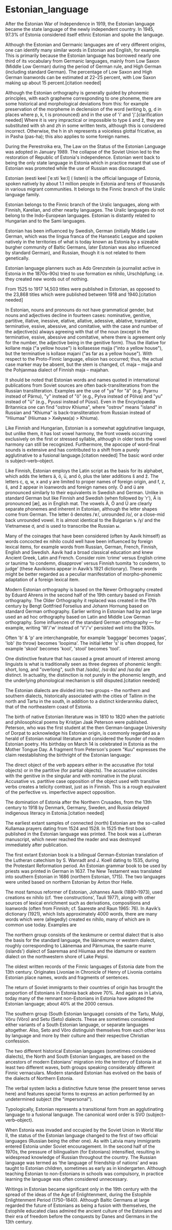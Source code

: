 # Estonian_language

After the Estonian War of Independence in 1919, the Estonian language became the state language of the newly independent country. In 1945, 97.3% of Estonia considered itself ethnic Estonian and spoke the language.

Although the Estonian and Germanic languages are of very different origins, one can identify many similar words in Estonian and English, for example. This is primarily because the Estonian language has borrowed nearly one third of its vocabulary from Germanic languages, mainly from Low Saxon (Middle Low German) during the period of German rule, and High German (including standard German). The percentage of Low Saxon and High German loanwords can be estimated at 22–25 percent, with Low Saxon making up about 15 percent.[citation needed]

Although the Estonian orthography is generally guided by phonemic principles, with each grapheme corresponding to one phoneme, there are some historical and morphological deviations from this: for example preservation of the morpheme in declension of the word (writing b, g, d in places where p, k, t is pronounced) and in the use of 'i' and 'j'.[clarification needed] Where it is very impractical or impossible to type š and ž, they are substituted with sh and zh in some written texts, although this is considered incorrect. Otherwise, the h in sh represents a voiceless glottal fricative, as in Pasha (pas-ha); this also applies to some foreign names.

During the Perestroika era, The Law on the Status of the Estonian Language was adopted in January 1989. The collapse of the Soviet Union led to the restoration of Republic of Estonia's independence. Estonian went back to being the only state language in Estonia which in practice meant that use of Estonian was promoted while the use of Russian was discouraged.

Estonian (eesti keel [ˈeːsti ˈkeːl] ( listen)) is the official language of Estonia, spoken natively by about 1.1 million people in Estonia and tens of thousands in various migrant communities. It belongs to the Finnic branch of the Uralic language family.

Estonian belongs to the Finnic branch of the Uralic languages, along with Finnish, Karelian, and other nearby languages. The Uralic languages do not belong to the Indo-European languages. Estonian is distantly related to Hungarian and to the Sami languages.

Estonian has been influenced by Swedish, German (initially Middle Low German, which was the lingua franca of the Hanseatic League and spoken natively in the territories of what is today known as Estonia by a sizeable burgher community of Baltic Germans, later Estonian was also influenced by standard German), and Russian, though it is not related to them genetically.

Estonian language planners such as Ado Grenzstein (a journalist active in Estonia in the 1870s–90s) tried to use formation ex nihilo, Urschöpfung; i.e. they created new words out of nothing.

From 1525 to 1917 14,503 titles were published in Estonian, as opposed to the 23,868 titles which were published between 1918 and 1940.[citation needed]

In Estonian, nouns and pronouns do not have grammatical gender, but nouns and adjectives decline in fourteen cases: nominative, genitive, partitive, illative, inessive, elative, allative, adessive, ablative, translative, terminative, essive, abessive, and comitative, with the case and number of the adjective(s) always agreeing with that of the noun (except in the terminative, essive, abessive and comitative, where there is agreement only for the number, the adjective being in the genitive form). Thus the illative for kollane maja ("a yellow house") is kollasesse majja ("into a yellow house"), but the terminative is kollase majani ("as far as a yellow house"). With respect to the Proto-Finnic language, elision has occurred; thus, the actual case marker may be absent, but the stem is changed, cf. maja – majja and the Pohjanmaa dialect of Finnish maja – majahan.

It should be noted that Estonian words and names quoted in international publications from Soviet sources are often back-transliterations from the Russian transliteration. Examples are the use of "ya" for "ä" (e.g. Pyarnu instead of Pärnu), "y" instead of "õ" (e.g., Pylva instead of Põlva) and "yu" instead of "ü" (e.g., Pyussi instead of Püssi). Even in the Encyclopædia Britannica one can find "ostrov Khiuma", where "ostrov" means "island" in Russian and "Khiuma" is back-transliteration from Russian instead of "Hiiumaa" (Hiiumaa > Хийума(а) > Khiuma).

Like Finnish and Hungarian, Estonian is a somewhat agglutinative language, but unlike them, it has lost vowel harmony, the front vowels occurring exclusively on the first or stressed syllable, although in older texts the vowel harmony can still be recognized. Furthermore, the apocope of word-final sounds is extensive and has contributed to a shift from a purely agglutinative to a fusional language.[citation needed] The basic word order is subject–verb–object.

Like Finnish, Estonian employs the Latin script as the basis for its alphabet, which adds the letters ä, ö, ü, and õ, plus the later additions š and ž. The letters c, q, w, x and y are limited to proper names of foreign origin, and f, z, š, and ž appear in loanwords and foreign names only. Ö and ü are pronounced similarly to their equivalents in Swedish and German. Unlike in standard German but like Finnish and Swedish (when followed by 'r'), Ä is pronounced [æ], as in English mat. The vowels Ä, Ö and Ü are clearly separate phonemes and inherent in Estonian, although the letter shapes come from German. The letter õ denotes /ɤ/, unrounded /o/, or a close-mid back unrounded vowel. It is almost identical to the Bulgarian ъ /ɤ̞/ and the Vietnamese ơ, and is used to transcribe the Russian ы.

Many of the coinages that have been considered (often by Aavik himself) as words concocted ex nihilo could well have been influenced by foreign lexical items, for example words from Russian, German, French, Finnish, English and Swedish. Aavik had a broad classical education and knew Ancient Greek, Latin and French. Consider roim ‘crime’ versus English crime or taunima ‘to condemn, disapprove’ versus Finnish tuomita ‘to condemn, to judge’ (these Aavikisms appear in Aavik’s 1921 dictionary). These words might be better regarded as a peculiar manifestation of morpho-phonemic adaptation of a foreign lexical item.

Modern Estonian orthography is based on the Newer Orthography created by Eduard Ahrens in the second half of the 19th century based on Finnish orthography. The Older Orthography it replaced was created in the 17th century by Bengt Gottfried Forselius and Johann Hornung based on standard German orthography. Earlier writing in Estonian had by and large used an ad hoc orthography based on Latin and Middle Low German orthography. Some influences of the standard German orthography — for example, writing 'W'/'w' instead of 'V'/'v' persisted well into the 1930s.

Often 'b' & 'p' are interchangeable, for example 'baggage' becomes 'pagas', 'lob' (to throw) becomes 'loopima'. The initial letter 's' is often dropped, for example 'skool' becomes 'kool', 'stool' becomes 'tool'.

One distinctive feature that has caused a great amount of interest among linguists is what is traditionally seen as three degrees of phonemic length: short, long, and "overlong", such that /sɑdɑ/, /sɑˑdɑ/ and /sɑːdɑ/ are distinct. In actuality, the distinction is not purely in the phonemic length, and the underlying phonological mechanism is still disputed.[citation needed]

The Estonian dialects are divided into two groups – the northern and southern dialects, historically associated with the cities of Tallinn in the north and Tartu in the south, in addition to a distinct kirderanniku dialect, that of the northeastern coast of Estonia.

The birth of native Estonian literature was in 1810 to 1820 when the patriotic and philosophical poems by Kristjan Jaak Peterson were published. Peterson, who was the first student at the then German-language University of Dorpat to acknowledge his Estonian origin, is commonly regarded as a herald of Estonian national literature and considered the founder of modern Estonian poetry. His birthday on March 14 is celebrated in Estonia as the Mother Tongue Day. A fragment from Peterson's poem "Kuu" expresses the claim reestablishing the birthright of the Estonian language:

The direct object of the verb appears either in the accusative (for total objects) or in the partitive (for partial objects). The accusative coincides with the genitive in the singular and with nominative in the plural. Accusative vs. partitive case opposition of the object used with transitive verbs creates a telicity contrast, just as in Finnish. This is a rough equivalent of the perfective vs. imperfective aspect opposition.

The domination of Estonia after the Northern Crusades, from the 13th century to 1918 by Denmark, Germany, Sweden, and Russia delayed indigenous literacy in Estonia.[citation needed]

The earliest extant samples of connected (north) Estonian are the so-called Kullamaa prayers dating from 1524 and 1528. In 1525 the first book published in the Estonian language was printed. The book was a Lutheran manuscript, which never reached the reader and was destroyed immediately after publication.

The first extant Estonian book is a bilingual German-Estonian translation of the Lutheran catechism by S. Wanradt and J. Koell dating to 1535, during the Protestant Reformation period. An Estonian grammar book to be used by priests was printed in German in 1637. The New Testament was translated into southern Estonian in 1686 (northern Estonian, 1715). The two languages were united based on northern Estonian by Anton thor Helle.

The most famous reformer of Estonian, Johannes Aavik (1880–1973), used creations ex nihilo (cf. ‘free constructions’, Tauli 1977), along with other sources of lexical enrichment such as derivations, compositions and loanwords (often from Finnish; cf. Saareste and Raun 1965: 76). In Aavik’s dictionary (1921), which lists approximately 4000 words, there are many words which were (allegedly) created ex nihilo, many of which are in common use today. Examples are

The northern group consists of the keskmurre or central dialect that is also the basis for the standard language, the läänemurre or western dialect, roughly corresponding to Läänemaa and Pärnumaa, the saarte murre (islands') dialect of Saaremaa and Hiiumaa and the idamurre or eastern dialect on the northwestern shore of Lake Peipsi.

The oldest written records of the Finnic languages of Estonia date from the 13th century. Originates Livoniae in Chronicle of Henry of Livonia contains Estonian place names, words and fragments of sentences.

The return of Soviet immigrants to their countries of origin has brought the proportion of Estonians in Estonia back above 70%. And again as in Latvia, today many of the remnant non-Estonians in Estonia have adopted the Estonian language; about 40% at the 2000 census.

The southern group (South Estonian language) consists of the Tartu, Mulgi, Võru (Võro) and Setu (Seto) dialects. These are sometimes considered either variants of a South Estonian language, or separate languages altogether. Also, Seto and Võro distinguish themselves from each other less by language and more by their culture and their respective Christian confession.

The two different historical Estonian languages (sometimes considered dialects), the North and South Estonian languages, are based on the ancestors of modern Estonians' migration into the territory of Estonia in at least two different waves, both groups speaking considerably different Finnic vernaculars. Modern standard Estonian has evolved on the basis of the dialects of Northern Estonia.

The verbal system lacks a distinctive future tense (the present tense serves here) and features special forms to express an action performed by an undetermined subject (the "impersonal").

Typologically, Estonian represents a transitional form from an agglutinating language to a fusional language. The canonical word order is SVO (subject–verb–object).

When Estonia was invaded and occupied by the Soviet Union in World War II, the status of the Estonian language changed to the first of two official languages (Russian being the other one). As with Latvia many immigrants entered Estonia under Soviet encouragement. In the second half of the 1970s, the pressure of bilingualism (for Estonians) intensified, resulting in widespread knowledge of Russian throughout the country. The Russian language was termed as ‘the language of friendship of nations’ and was taught to Estonian children, sometimes as early as in kindergarten. Although teaching Estonian to non-Estonians in schools was compulsory, in practice learning the language was often considered unnecessary.

Writings in Estonian became significant only in the 19th century with the spread of the ideas of the Age of Enlightenment, during the Estophile Enlightenment Period (1750–1840). Although Baltic Germans at large regarded the future of Estonians as being a fusion with themselves, the Estophile educated class admired the ancient culture of the Estonians and their era of freedom before the conquests by Danes and Germans in the 13th century.